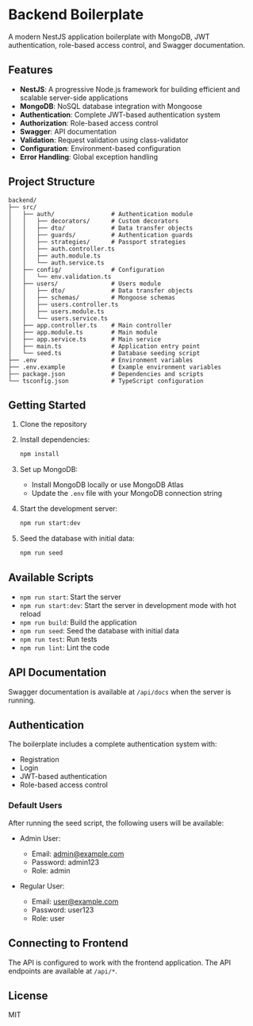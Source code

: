 # Backend Boilerplate

A modern NestJS application boilerplate with MongoDB, JWT authentication, role-based access control, and Swagger documentation.

## Features

- **NestJS**: A progressive Node.js framework for building efficient and scalable server-side applications
- **MongoDB**: NoSQL database integration with Mongoose
- **Authentication**: Complete JWT-based authentication system
- **Authorization**: Role-based access control
- **Swagger**: API documentation
- **Validation**: Request validation using class-validator
- **Configuration**: Environment-based configuration
- **Error Handling**: Global exception handling

## Project Structure

```
backend/
├── src/
│   ├── auth/                # Authentication module
│   │   ├── decorators/      # Custom decorators
│   │   ├── dto/             # Data transfer objects
│   │   ├── guards/          # Authentication guards
│   │   ├── strategies/      # Passport strategies
│   │   ├── auth.controller.ts
│   │   ├── auth.module.ts
│   │   └── auth.service.ts
│   ├── config/              # Configuration
│   │   └── env.validation.ts
│   ├── users/               # Users module
│   │   ├── dto/             # Data transfer objects
│   │   ├── schemas/         # Mongoose schemas
│   │   ├── users.controller.ts
│   │   ├── users.module.ts
│   │   └── users.service.ts
│   ├── app.controller.ts    # Main controller
│   ├── app.module.ts        # Main module
│   ├── app.service.ts       # Main service
│   ├── main.ts              # Application entry point
│   └── seed.ts              # Database seeding script
├── .env                     # Environment variables
├── .env.example             # Example environment variables
├── package.json             # Dependencies and scripts
└── tsconfig.json            # TypeScript configuration
```

## Getting Started

1. Clone the repository
2. Install dependencies:
   ```bash
   npm install
   ```
3. Set up MongoDB:

   - Install MongoDB locally or use MongoDB Atlas
   - Update the `.env` file with your MongoDB connection string

4. Start the development server:

   ```bash
   npm run start:dev
   ```

5. Seed the database with initial data:
   ```bash
   npm run seed
   ```

## Available Scripts

- `npm run start`: Start the server
- `npm run start:dev`: Start the server in development mode with hot reload
- `npm run build`: Build the application
- `npm run seed`: Seed the database with initial data
- `npm run test`: Run tests
- `npm run lint`: Lint the code

## API Documentation

Swagger documentation is available at `/api/docs` when the server is running.

## Authentication

The boilerplate includes a complete authentication system with:

- Registration
- Login
- JWT-based authentication
- Role-based access control

### Default Users

After running the seed script, the following users will be available:

- Admin User:

  - Email: admin@example.com
  - Password: admin123
  - Role: admin

- Regular User:
  - Email: user@example.com
  - Password: user123
  - Role: user

## Connecting to Frontend

The API is configured to work with the frontend application. The API endpoints are available at `/api/*`.

## License

MIT
